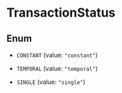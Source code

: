 

# TransactionStatus

## Enum


* `CONSTANT` (value: `"constant"`)

* `TEMPORAL` (value: `"temporal"`)

* `SINGLE` (value: `"single"`)



